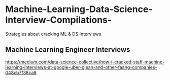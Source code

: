 # Machine-Learning-Data-Science-Interview-Compilations-
Strategies about cracking ML  &amp; DS Interviews 

## Machine Learning Engineer Interviews 
https://medium.com/data-science-collective/how-i-cracked-staff-machine-learning-interviews-at-google-uber-glean-and-other-faang-companies-048cb7f38ca8 

